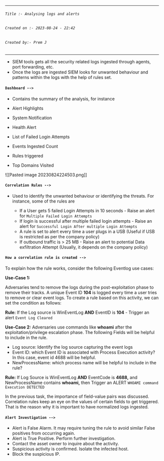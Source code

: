 
***
###### `Title :- Analysing logs and alerts`
###### `Created on :- 2023-08-24 - 22:42`
###### `Created by:- Prem J`
***

- SIEM tools gets all the security related logs ingested through agents, port forwarding, etc.
- Once the logs are ingested SIEM looks for unwanted behaviour and patterns within the logs with the help of rules set.

#### `Dashboard -->`

- Contains the summary of the analysis, for instance

- Alert Highlights
- System Notification
- Health Alert
- List of Failed Login Attempts
- Events Ingested Count
- Rules triggered
- Top Domains Visited

![[Pasted image 20230824224503.png]]

#### `Correlation Rules -->`

- Used to identify the unwanted behaviour or identifying the threats. For instance, some of the rules are

	- If a User gets 5 failed Login Attempts in 10 seconds - Raise an alert for `Multiple Failed Login Attempts`
	- If login is successful after multiple failed login attempts - Raise an alert for `Successful Login After multiple Login Attempts`
	- A rule is set to alert every time a user plugs in a USB (Useful if USB is restricted as per the company policy)
	- If outbound traffic is > 25 MB - Raise an alert to potential Data exfiltration Attempt (Usually, it depends on the company policy)

#### `How a correlation rule is created -->`

To explain how the rule works, consider the following Eventlog use cases:

**Use-Case 1:**

Adversaries tend to remove the logs during the post-exploitation phase to remove their tracks. A unique Event ID **104** is logged every time a user tries to remove or clear event logs. To create a rule based on this activity, we can set the condition as follows:

**Rule:** If the Log source is WinEventLog **AND** EventID is **104** - Trigger an alert `Event Log Cleared`

**Use-Case 2:** Adversaries use commands like **whoami** after the exploitation/privilege escalation phase. The following Fields will be helpful to include in the rule.

- Log source: Identify the log source capturing the event logs      
- Event ID: which Event ID is associated with Process Execution activity? In this case, event id 4688 will be helpful.      
- NewProcessName: which process name will be helpful to include in the rule?      

**Rule:** If Log Source is WinEventLog **AND** EventCode is **4688,** and NewProcessName contains **whoami,** then Trigger an ALERT `WHOAMI command Execution DETECTED`

In the previous task, the importance of field-value pairs was discussed. Correlation rules keep an eye on the values of certain fields to get triggered. That is the reason why it is important to have normalized logs ingested.

#### `Alert Investigation -->`

- Alert is False Alarm. It may require tuning the rule to avoid similar False positives from occurring again.      
- Alert is True Positive. Perform further investigation.      
- Contact the asset owner to inquire about the activity.
- Suspicious activity is confirmed. Isolate the infected host.
- Block the suspicious IP.